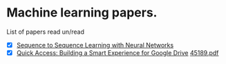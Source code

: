 # Machine learning papers. 
List of papers read un/read

- [x] [Sequence to Sequence Learning with Neural Networks](https://arxiv.org/abs/1409.3215)
- [x] [Quick Access: Building a Smart Experience for Google Drive](https://static.googleusercontent.com/media/research.google.com/en//pubs/archive/0db7180ce660a114f510d3beb355673b8ba70a43.pdf)
[45189\.pdf](https://static.googleusercontent.com/media/research.google.com/en//pubs/archive/45189.pdf)
